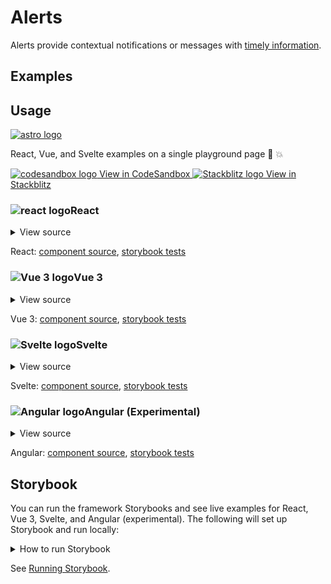 # Alerts

Alerts provide contextual notifications or messages with [timely information](https://www.w3.org/TR/wai-aria-practices/#alert).

<div class="mbe24"></div>

## Examples

<AlertExamples />

<script setup>
import AlertExamples from '../../components/AlertExamples.vue'
import { Alert, Button } from "agnostic-vue";
</script>

## Usage

<div class="flex mbs40 mbe24">
  <a href="https://astro.build/" class="flex-shrink-0" target="_blank"><img style="width: var(--fluid-80)" src="/images/astro-logo-light.svg" alt="astro logo"></a>
  <p class="mis16">React, Vue, and Svelte examples on a single playground page 🚀 💥</p>
</div>
<div class="playgrounds flex mbe32">
  <a class="btn btn-rounded" style="background-color: var(--agnostic-dark); color: var(--agnostic-light)" href="https://codesandbox.io/s/github/AgnosticUI/agnosticui/tree/master/playgrounds/Alert?file=/README.md" target="_blank">
    <img src="/images/codesandbox.svg" alt="codesandbox logo" class="mie8"> View in CodeSandbox
  </a>
  <a class="btn btn-rounded" style="background-color: var(--agnostic-primary); color: var(--agnostic-light)" href="https://stackblitz.com/github/AgnosticUI/agnosticui/tree/master/playgrounds/Alert?file=/README.md" target="_blank">
    <img src="/images/stackblitz.svg" alt="Stackblitz logo" class="mie4"> View in Stackblitz
  </a>
</div>

<div class="flex">
  <h3 id="react" tabindex="-1">
    <img src="/images/React-icon.svg" alt="react logo">React
  </h3>
</div>

<details class="disclose disclose-bordered">
<summary class="disclose-title">View source</summary>

```jsx
import 'agnostic-react/dist/common.min.css';
import 'agnostic-react/dist/esm/index.css';
import { Alert } from 'agnostic-react';

const alertMessage = 'Alerts should be used for timely information.';

const getColor = (type) => {
  switch (type) {
    case 'warning':
      return 'var(--agnostic-warning-border-accent)';
    case 'info':
      return 'var(--agnostic-primary-dark)';
    case 'success':
      return 'var(--agnostic-action-dark)';
    case 'error':
      return 'var(--agnostic-error-dark)';
    default:
      return 'var(--agnostic-gray-mid-dark)';
  }
};

const DemoIcon = ({ type, utilityClasses }) => {
  return (
    <svg
      className={utilityClasses}
      style={{ color: getColor(type) }}
      xmlns="http://www.w3.org/2000/svg"
      height="24"
      viewBox="0 0 24 24"
      width="24"
    >
      <path d="M0 0h24v24H0z" fill="none" />
      <path fill="currentColor" d="M1 21h22L12 2 1 21zm12-3h-2v-2h2v2zm0-4h-2v-4h2v4z" />
    </svg>
  );
};

export const YourComponent = () => (
  <>
    <Alert>{ alertMessage }</Alert>
    <div class="mbe16" />
    <Alert isRounded>{ alertMessage }</Alert>
    <div class="mbe16" />
    <Alert isBorderAll>Border all</Alert>
    <div class="mbe16" />
    <Alert isBorderLeft>Border left</Alert>
    <div class="mbe16" />
    <Alert type="dark">
      <DemoIcon type="dark" utilityClasses="mie8" />
      <p className='flex-fill'>{ alertMessage }</p>
    </Alert>
    <div class="mbe16" />
    <Alert type="success">
      <DemoIcon type="success" utilityClasses="mie8" />
      <p className='flex-fill'>{ alertMessage }</p>
    </Alert>
    <div class="mbe16" />
    <Alert type="info">
      <DemoIcon type="info" utilityClasses="mie8" />
      <p className='flex-fill'>{ alertMessage }</p>
    </Alert>
    <div class="mbe16" />
    <Alert type="warning">
      <DemoIcon type="warning" utilityClasses="mie8" />
      <p className='flex-fill'>{ alertMessage }</p>
    </Alert>
    <div class="mbe16" />
    <Alert type="error">
      <DemoIcon type="error" utilityClasses="mie8" />
      <p className='flex-fill'>{ alertMessage }</p>
    </Alert>
  </>
);
```
</details>

React: [component source](https://github.com/AgnosticUI/agnosticui/blob/master/agnostic-react/src/Alert.tsx), [storybook tests](https://github.com/AgnosticUI/agnosticui/blob/master/agnostic-react/src/stories/Alert.stories.tsx)

<div class="mbe24"></div>

<div class="flex">
  <h3 id="vue-3" tabindex="-1">
    <img src="/images/Vue-icon.svg" alt="Vue 3 logo">Vue 3
  </h3>
</div>

<details class="disclose disclose-bordered">
<summary class="disclose-title">View source</summary>

```vue
<template>
  <div class="mbs12 mbe16">
    <Alert>Default</Alert>
  </div>
  <div class="mbs12 mbe16">
    <Alert isRounded>Rounded</Alert>
  </div>
  <div class="mbs12 mbe16">
    <Alert isBorderAll>Border all</Alert>
  </div>
  <div class="mbs12 mbe16">
    <Alert isBorderLeft>Border left</Alert>
  </div>
  <div class="mbs12 mbe16">
    <Alert type="success">
      <IconExample
        icon-type="success"
        utility-classes="mie8"
      >
        <template #icon />
      </IconExample>
      <p class="flex-fill">
        Success alert with projected icon
      </p>
    </Alert>
  </div>
  <div class="mbs12 mbe16">
    <Alert type="info">
      <IconExample
        icon-type="info"
        utility-classes="mie8"
      >
        <template #icon />
      </IconExample>
      <p class="flex-fill">
        Info alert with projected icon
      </p>
    </Alert>
  </div>
  <div class="mbs12 mbe16">
    <Alert type="warning">
      <IconExample
        icon-type="warning"
        utility-classes="mie8"
      >
        <template #icon />
      </IconExample>
      <p class="flex-fill">
        Warning alert with projected icon
      </p>
    </Alert>
  </div>
  <div class="mbs12 mbe16">
    <Alert type="error">
      <IconExample
        icon-type="error"
        utility-classes="mie8"
      >
        <template #icon />
      </IconExample>
      <p class="flex-fill">
        Error alert with projected icon
      </p>
    </Alert>
  </div>
</template>

<script setup>
import "agnostic-vue/dist/index.css";
import { Alert } from "agnostic-vue";
import IconExample from "./IconExample.vue";
</script>
```
</details>

Vue 3: [component source](https://github.com/AgnosticUI/agnosticui/blob/master/agnostic-vue/src/stories/Alert.vue), [storybook tests](https://github.com/AgnosticUI/agnosticui/blob/master/agnostic-vue/src/stories/Alert.stories.js)

<div class="mbe24"></div>

<div class="flex">
  <h3 id="svelte" tabindex="-1">
    <img src="/images/Svelte-icon.svg" alt="Svelte logo">Svelte
  </h3>
</div>

<details class="disclose disclose-bordered">
<summary class="disclose-title">View source</summary>

```html
<script>
  import 'agnostic-svelte/css/common.min.css';
  import { Alert } from 'agnostic-svelte';
  import IconExample from "./path/to/components/IconExample.svelte";
  let alertMessage = "Alerts should be used for timely information.";
</script>
<section>
  <Alert>{alertMessage}</Alert>
  <div class="mbe16" />
  <Alert>{ alertMessage }</Alert>
  <div class="mbe16" />
  <Alert isRounded>{ alertMessage }</Alert>
  <div class="mbe16" />
  <Alert isBorderAll>Border all</Alert>
  <div class="mbe16" />
  <Alert isBorderLeft>Border left</Alert>
  <div class="mbe16" />
  <Alert type="success">
    <IconExample type="success" utilityClasses="mie8" />
    <p>{alertMessage}</p>
  </Alert>
  <div class="mbe16" />
  <Alert type="info">
    <IconExample type="info" utilityClasses="mie8" />
    <p>{alertMessage}</p>
  </Alert>
  <div class="mbe16" />
  <Alert type="warning">
    <IconExample type="warning" utilityClasses="mie8" />
    <p>{alertMessage}</p>
  </Alert>
  <div class="mbe16" />
  <Alert type="error">
    <IconExample type="error" utilityClasses="mie8" />
    <p>{alertMessage}</p>
  </Alert>
</section>
```
</details>

Svelte: [component source](https://github.com/AgnosticUI/agnosticui/blob/master/agnostic-svelte/src/lib/components/Alert/Alert.svelte), [storybook tests](https://github.com/AgnosticUI/agnosticui/blob/master/agnostic-svelte/src/lib/components/Alert/Alert.stories.js)

<div class="mbe24"></div>

<div class="flex">
  <h3 id="angular" tabindex="-1">
    <img src="/images/Angular-icon.svg" alt="Angular logo">Angular (Experimental)
  </h3>
</div>

<details class="disclose disclose-bordered">
<summary class="disclose-title">View source</summary>

In your Angular configuration (likely `angular.json`) ensure you're including
the common AgnosticUI styles:

<div class="mbe16"></div>

` "styles": ["agnostic-angular/common.min.css"],`

<div class="mbe24"></div>

Add AgnosticUI's `AgModule` module:

```js{3,9}
import { NgModule } from '@angular/core';
import { BrowserModule } from '@angular/platform-browser';
import { AgModule } from 'agnostic-angular';

import { AppComponent } from './app.component';

// Add your icon component to your app's module (this is just one
// way to do this; ultimately you're just projecting an icon)
import { IconExampleComponent } from './iconex.component';

@NgModule({
  declarations: [AppComponent, IconExampleComponent],
  imports: [BrowserModule, AgModule],
  providers: [],
  bootstrap: [AppComponent],
})
export class AppModule {}
```

Now you can use in your components:

```js
import { Component } from '@angular/core';

@Component({
  selector: 'your-component',
  template: `<section>
    <div class="mbe16">
      <ag-alert>This is an alert</ag-alert>
    </div>
    <div class="mbe16">
      <ag-alert [isRounded]="true">This is an alert</ag-alert>
    </div>
    <div class="mbe16">
      <ag-alert [isBorderAll]="true">This is an alert</ag-alert>
    </div>
    <div class="mbe16">
      <ag-alert [isRounded]="true"
                [isBorderAll]="true">This is an alert</ag-alert>
    </div>
    <div class="mbe16">
      <ag-alert [isBorderLeft]="true">This is an alert</ag-alert>
    </div>
    <div class="mbe16">
      <ag-alert [isBorderLeft]="true"
                type="success">
        <ag-example-icon iconType="success"
                         utilityClasses="mie12"></ag-example-icon>
        <p class="flex-fill">Success alert w/projected icon</p>
      </ag-alert>
    </div>
    <div class="mbe16">
      <ag-alert [isBorderLeft]="true"
                type="info">
        <ag-example-icon iconType="info"
                         utilityClasses="mie12"></ag-example-icon>
        <p class="flex-fill">Info alert w/projected icon</p>
      </ag-alert>
    </div>
    <div class="mbe16">
      <ag-alert [isBorderLeft]="true"
                type="warning">
        <ag-example-icon iconType="warning"
                         utilityClasses="mie12"></ag-example-icon>
        <p class="flex-fill">Warning alert w/projected icon</p>
      </ag-alert>
    </div>
    <div class="mbe16">
      <ag-alert [isBorderLeft]="true"
                type="error">
        <ag-example-icon iconType="error"
                         utilityClasses="mie12"></ag-example-icon>
        <p class="flex-fill">Error alert w/projected icon</p>
      </ag-alert>
    </div>
  </section>`,
})
export class YourComponent { //... }
```
</details>

Angular: [component source](https://github.com/AgnosticUI/agnosticui/blob/master/agnostic-angular/libs/ag/src/lib/alert.component.ts), [storybook tests](https://github.com/AgnosticUI/agnosticui/blob/master/agnostic-angular/libs/ag/src/lib/alert.component.stories.ts)

<div class="mbe32"></div>

## Storybook

You can run the framework Storybooks and see live examples for React, Vue 3, Svelte, and Angular (experimental). The following will set up Storybook and run locally:

<details class="mbs24 mbe24 disclose disclose-bordered">
<summary class="disclose-title">How to run Storybook</summary>

```shell
git clone git@github.com:AgnosticUI/agnosticui.git
cd agnosticui/<PACKAGE_NAME> && npm i # e.g. cd agnosticui/agnostic-react && npm i
npm run storybook
```
</details>

See [Running Storybook](https://github.com/AgnosticUI/agnosticui/blob/master/CONTRIBUTING.md#usage).
